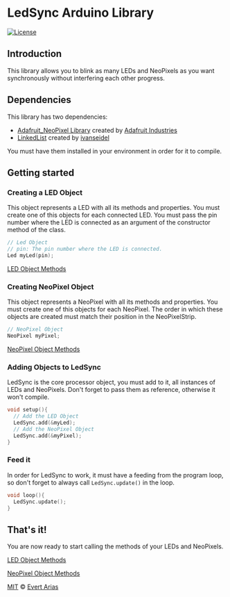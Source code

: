 # LedSync Arduino Library

[![License](http://img.shields.io/:license-mit-blue.svg)](http://doge.mit-license.org)

## Introduction

This library allows you to blink as many LEDs and NeoPixels as you want synchronously without interfering each other progress.



## Dependencies

This library has two dependencies:

* [Adafruit_NeoPixel Library](https://github.com/adafruit/Adafruit_NeoPixel) created by [Adafruit Industries](https://github.com/adafruit)
* [LinkedList](https://github.com/ivanseidel/LinkedList) created by [ivanseidel](https://github.com/ivanseidel)

You must have them installed in your environment in order for it to compile.



## Getting started



### Creating a LED Object

This object represents a LED with all its methods and properties. You must create one of this objects for each connected LED. You must pass the pin number where the LED is connected as an argument of the constructor method of the class.

``` c++
// Led Object
// pin: The pin number where the LED is connected.
Led myLed(pin);
```

[LED Object Methods](/docs/Led.md)



### Creating NeoPixel Object

This object represents a NeoPixel with all its methods and properties. You must create one of this objects for each NeoPixel. The order in which these objects are created must match their position in the NeoPixelStrip. 

``` c++
// NeoPixel Object
NeoPixel myPixel;
```

 [NeoPixel Object Methods](/docs/NeoPixel.md)



### Adding Objects to LedSync

LedSync is the core processor object, you must add to it, all instances of LEDs and NeoPixels. Don't forget to pass them as reference, otherwise it won't compile.

``` c++
void setup(){
  // Add the LED Object
  LedSync.add(&myLed);
  // Add the NeoPixel Object
  LedSync.add(&myPixel);
}
```



### Feed it 

In order for LedSync to work, it must have a feeding from the program loop, so don't forget to always call ```LedSync.update()``` in the loop.

```` c++
void loop(){
  LedSync.update();
}
````



## That's it!  

You are now ready to start calling the methods of your LEDs and NeoPixels.

[LED Object Methods](/docs/led.md)

[NeoPixel Object Methods](/docs/NeoPixel.md)



[MIT](https://github.com/ariascode/MyBlinker/blob/master/LICENSE.md) © [Evert Arias](https://ariascode.com)



